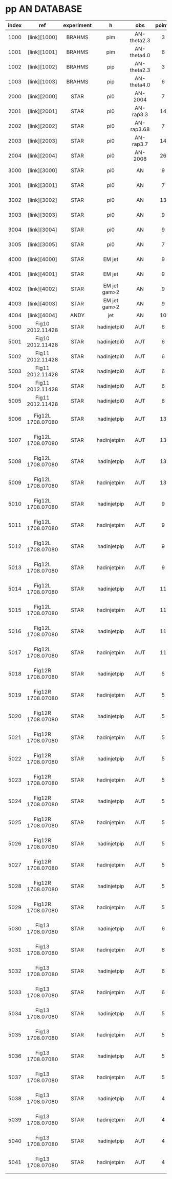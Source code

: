 # pp AN DATABASE

| index | ref          | experiment | h     | obs              | points | dependence |
| :--:  | :--:         | :--:       | :--:  | :--:             | :--:   | :--:       |
| 1000  | [link][1000] | BRAHMS     |  pim  | AN-theta2.3      | 3      | xF,pT      |
| 1001  | [link][1001] | BRAHMS     |  pim  | AN-theta4.0      | 6      | xF,pT      |
| 1002  | [link][1002] | BRAHMS     |  pip  | AN-theta2.3      | 3      | xF,pT      |
| 1003  | [link][1003] | BRAHMS     |  pip  | AN-theta4.0      | 6      | xF,pT      |
| 2000  | [link][2000] | STAR       |  pi0  | AN-2004          | 7      | xF,pT      |
| 2001  | [link][2001] | STAR       |  pi0  | AN-rap3.3        | 14     | xF,pT      |
| 2002  | [link][2002] | STAR       |  pi0  | AN-rap3.68       | 7      | xF,pT      |
| 2003  | [link][2003] | STAR       |  pi0  | AN-rap3.7        | 14     | xF,pT      |
| 2004  | [link][2004] | STAR       |  pi0  | AN-2008        | 26     | pT         |
| 3000  | [link][3000] | STAR       |  pi0  | AN               | 9      | xF,pT, 200 GeV    |
| 3001  | [link][3001] | STAR       |  pi0  | AN               | 7      | xF,pT, 500 GeV    |
| 3002  | [link][3002] | STAR       |  pi0  | AN               | 13     | xF,pT, 200 GeV    |
| 3003  | [link][3003] | STAR       |  pi0  | AN               | 9      | xF,pT, 500 GeV    |
| 3004  | [link][3004] | STAR       |  pi0  | AN               | 9      | xF,pT, 200 GeV    | Non-Isolated
| 3005  | [link][3005] | STAR       |  pi0  | AN               | 7      | xF,pT, 500 GeV    | Non-Isolated
| 4000  | [link][4000] | STAR       |  EM jet  | AN            | 9      | xF,pT, 200 GeV    |
| 4001  | [link][4001] | STAR       |  EM jet  | AN            | 9      | xF,pT, 500 GeV    |
| 4002  | [link][4002] | STAR       |  EM jet gam>2 | AN            | 9      | xF,pT, 200 GeV    |
| 4003  | [link][4003] | STAR       |  EM jet gam>2  | AN            | 9      | xF,pT, 500 GeV    |
| 4004  | [link][4004] | ANDY      |  jet  | AN                  | 10   | xF, 500 GeV |
| 5000  | Fig10 2012.11428 | STAR       | hadinjetpi0 | AUT         | 6     | zem, 200 GeV |
| 5001  | Fig10 2012.11428 | STAR       | hadinjetpi0 | AUT         | 6     | zem, 500 GeV |
| 5002  | Fig11 2012.11428 | STAR       | hadinjetpi0 | AUT         | 6     | zem, jT bin1, 200 GeV |
| 5003  | Fig11 2012.11428 | STAR       | hadinjetpi0 | AUT         | 6     | zem, jT bin2, 200 GeV |
| 5004  | Fig11 2012.11428 | STAR       | hadinjetpi0 | AUT         | 6     | zem, jT bin3, 200 GeV |
| 5005  | Fig11 2012.11428 | STAR       | hadinjetpi0 | AUT         | 6     | zem, jT bin4, 200 GeV |
| 5006  | Fig12L 1708.07080 | STAR     | hadinjetpip | AUT         | 13   | pT, z=0.14, 0<eta<1, 500 GeV |
| 5007  | Fig12L 1708.07080 | STAR     | hadinjetpim | AUT         | 13   | pT, z=0.14, 0<eta<1, 500 GeV |
| 5008  | Fig12L 1708.07080 | STAR     | hadinjetpip | AUT         | 13   | pT, z=0.14, -1<eta<0, 500 GeV |
| 5009  | Fig12L 1708.07080 | STAR     | hadinjetpim | AUT         | 13   | pT, z=0.14, -1<eta<0, 500 GeV |
| 5010  | Fig12L 1708.07080 | STAR     | hadinjetpip | AUT         | 9   | pT, z=0.24, 0<eta<1, 500 GeV |
| 5011  | Fig12L 1708.07080 | STAR     | hadinjetpim | AUT         | 9   | pT, z=0.24, 0<eta<1, 500 GeV |
| 5012  | Fig12L 1708.07080 | STAR     | hadinjetpip | AUT         | 9   | pT, z=0.24, -1<eta<0, 500 GeV |
| 5013  | Fig12L 1708.07080 | STAR     | hadinjetpim | AUT         | 9   | pT, z=0.24, -1<eta<0, 500 GeV |
| 5014  | Fig12L 1708.07080 | STAR     | hadinjetpip | AUT         | 11   | pT, z=0.38, 0<eta<1, 500 GeV |
| 5015  | Fig12L 1708.07080 | STAR     | hadinjetpim | AUT         | 11   | pT, z=0.38, 0<eta<1, 500 GeV |
| 5016  | Fig12L 1708.07080 | STAR     | hadinjetpip | AUT         | 11   | pT, z=0.38, -1<eta<0, 500 GeV |
| 5017  | Fig12L 1708.07080 | STAR     | hadinjetpim | AUT         | 11   | pT, z=0.38, -1<eta<0, 500 GeV |
| 5018  | Fig12R 1708.07080 | STAR     | hadinjetpip | AUT         | 5   | z, pT=10.6, 0<eta<1, 500 GeV |
| 5019  | Fig12R 1708.07080 | STAR     | hadinjetpim | AUT         | 5   | z, pT=10.6, 0<eta<1, 500 GeV |
| 5020  | Fig12R 1708.07080 | STAR     | hadinjetpip | AUT         | 5   | z, pT=10.6, -1<eta<0, 500 GeV |
| 5021  | Fig12R 1708.07080 | STAR     | hadinjetpim | AUT         | 5   | z, pT=10.6, -1<eta<0, 500 GeV |
| 5022  | Fig12R 1708.07080 | STAR     | hadinjetpip | AUT         | 5   | z, pT=20.6, 0<eta<1, 500 GeV |
| 5023  | Fig12R 1708.07080 | STAR     | hadinjetpim | AUT         | 5   | z, pT=20.6, 0<eta<1, 500 GeV |
| 5024  | Fig12R 1708.07080 | STAR     | hadinjetpip | AUT         | 5   | z, pT=20.6, -1<eta<0, 500 GeV |
| 5025  | Fig12R 1708.07080 | STAR     | hadinjetpim | AUT         | 5   | z, pT=20.6, -1<eta<0, 500 GeV |
| 5026  | Fig12R 1708.07080 | STAR     | hadinjetpip | AUT         | 5   | z, pT=31, 0<eta<1, 500 GeV |
| 5027  | Fig12R 1708.07080 | STAR     | hadinjetpim | AUT         | 5   | z, pT=31, 0<eta<1, 500 GeV |
| 5028  | Fig12R 1708.07080 | STAR     | hadinjetpip | AUT         | 5   | z, pT=31, -1<eta<0, 500 GeV |
| 5029  | Fig12R 1708.07080 | STAR     | hadinjetpim | AUT         | 5   | z, pT=31, -1<eta<0, 500 GeV |
| 5030  | Fig13 1708.07080 | STAR     | hadinjetpip | AUT         | 6   | jT, z=0.13, 0<eta<1, 500 GeV |
| 5031  | Fig13 1708.07080 | STAR     | hadinjetpim | AUT         | 6   | jT, z=0.13, 0<eta<1, 500 GeV |
| 5032  | Fig13 1708.07080 | STAR     | hadinjetpip | AUT         | 6  | jT, z=0.13, -1<eta<0, 500 GeV |
| 5033  | Fig13 1708.07080 | STAR     | hadinjetpim | AUT         | 6   | jT, z=0.13, -1<eta<0, 500 GeV |
| 5034  | Fig13 1708.07080 | STAR     | hadinjetpip | AUT         | 5   | jT, z=0.23, 0<eta<1, 500 GeV |
| 5035  | Fig13 1708.07080 | STAR     | hadinjetpim | AUT         | 5   | jT, z=0.23, 0<eta<1, 500 GeV |
| 5036  | Fig13 1708.07080 | STAR     | hadinjetpip | AUT         | 5 | jT, z=0.23, -1<eta<0, 500 GeV |
| 5037  | Fig13 1708.07080 | STAR     | hadinjetpim | AUT         | 5   | jT, z=0.23, -1<eta<0, 500 GeV |
| 5038  | Fig13 1708.07080 | STAR     | hadinjetpip | AUT         | 4   | jT, z=0.37, 0<eta<1, 500 GeV |
| 5039  | Fig13 1708.07080 | STAR     | hadinjetpim | AUT         | 4   | jT, z=0.37, 0<eta<1, 500 GeV |
| 5040  | Fig13 1708.07080 | STAR     | hadinjetpip | AUT         | 4 | jT, z=0.37, -1<eta<0, 500 GeV |
| 5041  | Fig13 1708.07080 | STAR     | hadinjetpim | AUT         | 4   | jT, z=0.37, -1<eta<0, 500 GeV |
